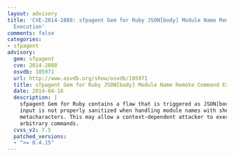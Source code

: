 ```yaml
---
layout: advisory
title: 'CVE-2014-2888: sfpagent Gem for Ruby JSON[body] Module Name Remote Command
  Execution'
comments: false
categories:
- sfpagent
advisory:
  gem: sfpagent
  cve: 2014-2888
  osvdb: 105971
  url: http://www.osvdb.org/show/osvdb/105971
  title: sfpagent Gem for Ruby JSON[body] Module Name Remote Command Execution
  date: 2014-04-16
  description: |
    sfpagent Gem for Ruby contains a flaw that is triggered as JSON[body]
    input is not properly sanitized when handling module names with shell
    metacharacters. This may allow a context-dependent attacker to execute
    arbitrary commands.
  cvss_v2: 7.5
  patched_versions:
  - ">= 0.4.15"
---
```

